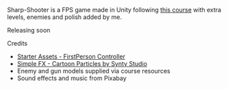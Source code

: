Sharp-Shooter is a FPS game made in Unity following [this course](https://www.udemy.com/course/unitycourse2/) with extra levels, enemies and polish added by me.

Releasing soon

Credits
 - [Starter Assets - FirstPerson Controller](https://assetstore.unity.com/packages/essentials/starter-assets-firstperson-updates-in-new-charactercontroller-pa-196525)
 - [Simple FX - Cartoon Particles by Synty Studio](https://assetstore.unity.com/packages/vfx/particles/simple-fx-cartoon-particles-67834)
 - Enemy and gun models supplied via course resources
 - Sound effects and music from Pixabay
